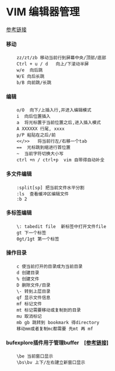 # VIM 编辑器管理 
[参考链接](https://www.cnblogs.com/markleaf/p/7808817.html)
#### **移动**
```
	zz/zt/zb 移动当前行到屏幕中央/顶部/底部
	Ctrl + u / d   向上/下滚动半屏
	w/e  向后跳
	W/E 向后长跳
	b/B 向前跳/长跳
```

#### **编辑**
```
	o/O  向下/上插入行,并进入编辑模式
	i  向后位置插入	
	a  将光标置于当前位置之后,进入插入模式
	A XXXXXX 行尾, xxxx
	p/P 粘贴在之后/前
	<</>>   将当前行左/右移一个tab
	==  光标跳到缩进行首位置
	~  当前字符切换大小写
	ctrl +n / ctrl+p  vim 自带得自动补全
```

#### **多文件编辑**
```
	:split[sp] 把当前文件水平分割
	:ls  查看缓冲区编辑文件
	:b 2
```

#### **多标签编辑**
```
	\: tabedit file  新标签中打开文件file
	gt 下一个标签
	0gt/1gt 第一个标签
```
#### **操作目录**
```
	c 使当前打开的目录成为当前目录
	d 创建目录
	% 创建文件
	D 删除文件/目录
	\- 转到上层目录
	qf 显示文件信息
	mf 标记文件
	mt 标记需要移动或复制到的目录
	mu 取消标记
	mb gb 跳转到 bookmark 得directory
	移动mm或者复制mc都需要 先mt 再 mf
```

#### **bufexplore插件用于管理buffer**　[[参考链接]](https://blog.csdn.net/icycolawater/article/details/77946139)
```
	\be 当前窗口显示
	\bs\bv 上下/左右建立新窗口显示
```
